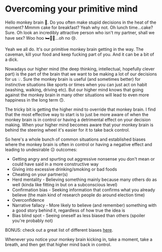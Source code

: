 # Overcoming your primitive mind

Hello monkey brain 🐒. Do you often make stupid decisions in the heat of the moment? Mmmm cake for breakfast? Yeah why not. Oh lunch time...cake? Sure. Oh look an incredibly attractive person who isn't my partner, shall we have sex? Woo hoo 🛏🍆🍑...oh no 😢. 

Yeah we all do. It's our primitive monkey brain getting in the way. The caveman, kill your food and keep fucking part of you. And it can be a bit of a dick. 

Nowadays our higher mind (the deep thinking, intellectual, hopefully clever part) is the part of the brain that we want to be making a lot of our decisions for us 💡. Sure the monkey brain is useful (and sometimes better) for instinctive situations like sports or times when you can just act on habit (washing, walking, driving etc). But our higher mind knows that going against the monkey brain in many other situations will lead to even more happiness in the long term 🙃. 

The tricky bit is getting the higher mind to override that monkey brain. I find that the most effective way to start is to just be more aware of when the monkey brain is in control or having a detrimental effect on your decision making. When your  higher mind becomes aware that your monkey brain is behind the steering wheel it's easier for it to take back control.

So here's a whole bunch of common situations and established biases where the monkey brain is often in control or having a negative effect and leading to undesirable ☹️ outcomes:

- Getting angry and spurting out aggressive nonsense you don't mean or could have said in a more constructive way
- Giving into excessive drinking/smoking or bad foods
- Cheating on your partner(s)
- Herd mentality - Believing something mainly because many others do as well (kinda like fitting in but on a subconscious level)
- Confirmation bias - Seeking information that confirms what you already believe (the main kind of research people do around election time)
- Overconfidence
- Narrative fallacy - More likely to believe (and remember) something with a good story behind it, regardless of how true the idea is
- Bias blind spot - Seeing oneself as less biased than others (spoiler you're probably not)

BONUS: check out a great list of different biases [here](https://en.wikipedia.org/wiki/List_of_cognitive_biases).

Whenever you notice your monkey brain kicking in, take a moment, take a breath, and then get that higher mind back in control.